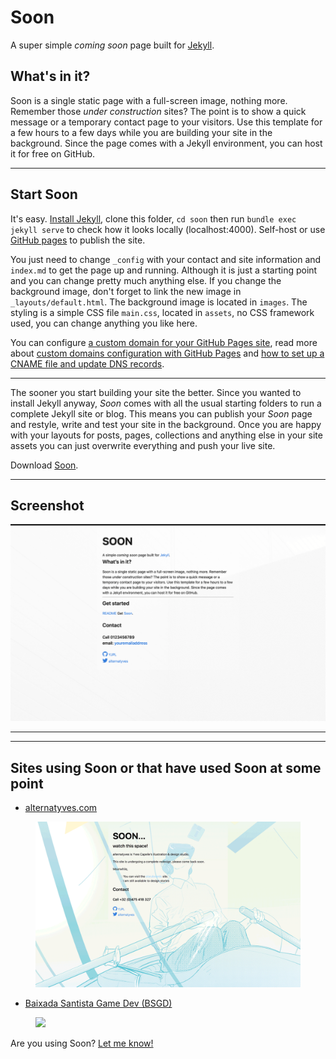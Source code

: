 # Soon

A super simple *coming soon* page built for [Jekyll](https://jekyllrb.com/docs/).

## What's in it?

Soon is a single static page with a full-screen image, nothing more. Remember those *under construction* sites? The point is to show a quick message or a temporary contact page to your visitors. Use this template for a few hours to a few days while you are building your site in the background. Since the page comes with a Jekyll environment, you can host it for free on GitHub.

***

## Start Soon
It's easy. [Install Jekyll](https://jekyllrb.com/docs/installation/), clone this folder, ```cd soon``` then run ```bundle exec jekyll serve``` to check how it looks locally (localhost:4000). Self-host or use [GitHub pages](https://pages.github.com) to publish the site.

You just need to change ```_config``` with your contact and site information and ```index.md``` to get the page up and running. Although it is just a starting point and you can change pretty much anything else. If you change the background image, don't forget to link the new image in ```_layouts/default.html```. The background image is located in ```images```. 
The styling is a simple CSS file ```main.css```, located in ```assets```, no CSS framework used, you can change anything you like here. 

You can configure [a custom domain for your GitHub Pages site](https://docs.github.com/en/github/working-with-github-pages/managing-a-custom-domain-for-your-github-pages-site), read more about [custom domains configuration with GitHub Pages](https://docs.github.com/en/github/working-with-github-pages/about-custom-domains-and-github-pages) and [how to set up a CNAME file and update DNS records](https://docs.github.com/en/github/working-with-github-pages/managing-a-custom-domain-for-your-github-pages-site).

***

The sooner you start building your site the better. Since you wanted to install Jekyll anyway, *Soon* comes with all the usual starting folders to run a complete Jekyll site or blog. This means you can publish your *Soon* page and restyle, write and test your site in the background. Once you are happy with your layouts for posts, pages, collections and anything else in your site assets you can just overwrite everything and push your live site.

Download [Soon](https://github.com/YJPL/soon/archive/master.zip).

***

## Screenshot

![Soon for Jekyll, screenshot](https://raw.githubusercontent.com/YJPL/soon-screenshots/master/Soon-Screen-Shot-2020-06-25-at-16.06.28.png)

***
***

## Sites using Soon or that have used Soon at some point

- [alternatyves.com](https://alternatyves.com)

<figure>
<a href="https://alternatyves.com"><img src="https://raw.githubusercontent.com/YJPL/soon-screenshots/master/Soon_Screen-Shot-2019-02-18-at-14.44.01.png"/></a>
</figure>

- [Baixada Santista Game Dev (BSGD)](https://bsgdevs.github.io)

<figure>
<a href="https://bsgdevs.github.io"><img src="https://raw.githubusercontent.com/bsgd-sp/bsgd-sp.github.io/master/images/Screenshot_2020-03-13%20https%20bsgd-sp%20github%20io.png"/></a>
</figure>

Are you using Soon? [Let me know!](https://github.com/YJPL/soon/edit/master/README.md)
